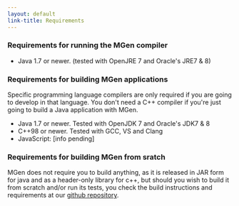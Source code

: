 ```yaml
---
layout: default
link-title: Requirements
---
```

### Requirements for running the MGen compiler

 * Java 1.7 or newer. (tested with OpenJRE 7 and Oracle's JRE7 & 8)


### Requirements for building MGen applications

Specific programming language compilers are only required if you are going to develop in that language. You don't need a C++ compiler if you're just going to build a Java application with MGen.

 * Java 1.7 or newer. Tested with OpenJDK 7 and Oracle's JDK7 & 8
 * C++98 or newer. Tested with GCC, VS and Clang
 * JavaScript: [info pending]


### Requirements for building MGen from sratch

MGen does not require you to build anything, as it is released in JAR form for java and as a header-only library for c++, but should you wish to build it from scratch and/or run its tests, you check the build instructions and requirements at our <a href="https://github.com/culvertsoft/mgen">github repository</a>.


